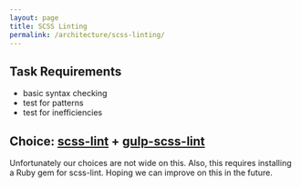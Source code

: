 ```yaml
---
layout: page
title: SCSS Linting
permalink: /architecture/scss-linting/
---
```


## Task Requirements
* basic syntax checking
* test for patterns
* test for inefficiencies

## Choice: [scss-lint](https://github.com/causes/scss-lint) + [gulp-scss-lint](https://github.com/juanfran/gulp-scss-lint)

Unfortunately our choices are not wide on this. Also, this requires installing a Ruby gem for scss-lint. Hoping we can improve on this in the future.
